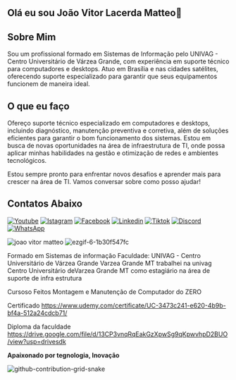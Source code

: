 ## Olá eu sou João Vitor Lacerda Matteo👋

## Sobre Mim

Sou um profissional formado em Sistemas de Informação pelo UNIVAG - Centro Universitário de Várzea Grande, com experiência em suporte técnico para computadores e desktops. Atuo em Brasília e nas cidades satélites, oferecendo suporte especializado para garantir que seus equipamentos funcionem de maneira ideal.

## O que eu faço

Ofereço suporte técnico especializado em computadores e desktops, incluindo diagnóstico, manutenção preventiva e corretiva, além de soluções eficientes para garantir o bom funcionamento dos sistemas. Estou em busca de novas oportunidades na área de infraestrutura de TI, onde possa aplicar minhas habilidades na gestão e otimização de redes e ambientes tecnológicos.

Estou sempre pronto para enfrentar novos desafios e aprender mais para crescer na área de TI. Vamos conversar sobre como posso ajudar!

##  Contatos Abaixo  
[![Youtube](https://img.shields.io/badge/YouTube-FF0000?style=for-the-badge&logo=youtube&logoColor=white)](https://www.youtube.com/@desvaisegamer587/featured)
[![Istagram](https://img.shields.io/badge/Instagram-E4405F?style=for-the-badge&logo=instagram&logoColor=white)](https://www.instagram.com/joaovmatteo/)
[![Facebook](https://img.shields.io/badge/Facebook-1877F2?style=for-the-badge&logo=facebook&logoColor=white)](https://www.facebook.com/joaovitor.lacerdamatteo)
[![Linkedin](https://img.shields.io/badge/LinkedIn-0077B5?style=for-the-badge&logo=linkedin&logoColor=white)](https://www.linkedin.com/in/joão-vitor-matteo-73b92a1b4/)
[![Tiktok](https://img.shields.io/badge/TikTok-000000?style=for-the-badge&logo=tiktok&logoColor=white)](https://www.tiktok.com/@desvaiser?lang=pt-BR)
[![Discord](https://img.shields.io/badge/Discord-7289DA?style=for-the-badge&logo=discord&logoColor=white)](https://www.twitch.tv/desvaiser)
[![WhatsApp](https://img.shields.io/badge/WhatsApp-25D366?style=for-the-badge&logo=whatsapp&logoColor=white)](https://w.app/SuportepceOfertasdeTrabalhocomInfraestruturaTI)




![joao vitor matteo](https://github-readme-stats.vercel.app/api?username=joao503&show_icons=true&theme=radical) ![ezgif-6-1b30f547fc](https://github.com/user-attachments/assets/3e722352-b6b0-4a90-abdc-aeacf0d83682)



Formado em Sistemas de informação 
Faculdade: 
UNIVAG - Centro Universitário de Várzea Grande
Varzea Grande MT
trabalhei na univag Centro Universitário deVarzea Grande MT como estagiário na área de suporte de infra estrutura 

Cursoso Feitos
Montagem e Manutenção de Computador do ZERO

 Certificado https://www.udemy.com/certificate/UC-3473c241-e620-4b9b-bf4a-512a24cdcb71/

Diploma da faculdade 
https://drive.google.com/file/d/13CP3vnqRqEakGzXpwSg9qKpwvhpD2BUO/view?usp=drivesdk

 <b>Apaixonado por tegnologia, Inovação</b>  
 

 ![github-contribution-grid-snake](https://github.com/user-attachments/assets/dcd0bb67-eead-4943-a054-dd2d0866df91)
